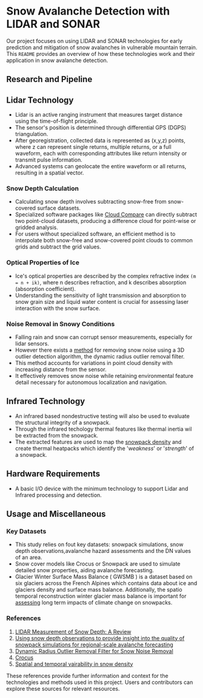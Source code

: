# Snow Avalanche Detection with LIDAR and SONAR

Our project focuses on using LIDAR and SONAR technologies for early prediction and mitigation of snow avalanches in vulnerable mountain terrain. This ``README`` provides an overview of how these technologies work and their application in snow avalanche detection.

## Research and Pipeline

## Lidar Technology

- Lidar is an active ranging instrument that measures target distance using the time-of-flight principle.
- The sensor's position is determined through differential GPS (DGPS) triangulation.
- After georegistration, collected data is represented as (x,y,z) points, where z can represent single returns, multiple returns, or a full waveform, each with corresponding attributes like return intensity or transmit pulse information.
- Advanced systems can geolocate the entire waveform or all returns, resulting in a spatial vector.

### Snow Depth Calculation

- Calculating snow depth involves subtracting snow-free from snow-covered surface datasets.
- Specialized software packages like [Cloud Compare](http://www.danielgm.net/cc/) can directly subtract two point-cloud datasets, producing a difference cloud for point-wise or gridded analysis.
- For users without specialized software, an efficient method is to interpolate both snow-free and snow-covered point clouds to common grids and subtract the grid values.

### Optical Properties of Ice

- Ice's optical properties are described by the complex refractive index ``(m = n + ik)``, where n describes refraction, and k describes absorption (absorption coefficient).
- Understanding the sensitivity of light transmission and absorption to snow grain size and liquid water content is crucial for assessing laser interaction with the snow surface.

### Noise Removal in Snowy Conditions

- Falling rain and snow can corrupt sensor measurements, especially for lidar sensors.
- However there exists a [method](https://ieeexplore.ieee.org/document/8575761) for removing snow noise using a 3D outlier detection algorithm, the dynamic radius outlier removal filter.
- This method accounts for variations in point cloud density with increasing distance from the sensor.
- It effectively removes snow noise while retaining environmental feature detail necessary for autonomous localization and navigation.

## Infrared Technology 

- An infrared based nondestructive testing will also be used to evaluate the structural integrity of a snowpack.
- Through the infrared techology thermal features like thermal inertia wil be extracted from the snowpack.
- The extracted features are used to map the [snowpack density](https://www.sciencedirect.com/science/article/abs/pii/S0034425722004291) and create thermal heatpacks which identify the '*weakness*' or '*strength*' of a snowpack.


## Hardware Requirements 
- A basic I/O device with the minimum technology to support Lidar and Infrared processing and detection.

## Usage and Miscellaneous

### Key Datasets

- This study relies on fout key datasets: snowpack simulations, snow depth observations,avalanche hazard assessments and the DN values of an area.
- Snow cover models like Crocus or Snowpack are used to simulate detailed snow properties, aiding avalanche forecasting.
- Glacier Winter Surface Mass Balance ( GWSMB ) is a dataset based on six glaciers across the French Alpines which contains data about ice and glaciers density and surface mass balance. Additionally, the spatio temporal reconstruction winter glacier mass balance is important for [assessing](https://tc.copernicus.org/articles/17/977/2023/) long term impacts of climate change on snowpacks.


### References

1. [LIDAR Measurement of Snow Depth: A Review](https://www.cambridge.org/core/journals/journal-of-glaciology/article/lidar-measurement-of-snow-depth-a-review/4419DF5C778946103080CB6187D434C0#R75)
2. [Using snow depth observations to provide insight into the quality of snowpack simulations for regional-scale avalanche forecasting](https://www.sciencedirect.com/science/article/pii/S0165232X20304109#:~:text=The%20model%20SURFEX%2FISBA%2DCrocus,up%20to%2050%20snow%20layers.)
3. [Dynamic Radius Outlier Removal Filter for Snow Noise Removal](https://ieeexplore.ieee.org/document/8575761)
4. [Crocus](https://gmd.copernicus.org/articles/5/773/2012/gmd-5-773-2012.pdf)
5. [Spatial and temporal vairability in snow density](https://www.sciencedirect.com/science/article/abs/pii/S0341816223005362)

These references provide further information and context for the technologies and methods used in this project. Users and contributors can explore these sources for relevant resources.

